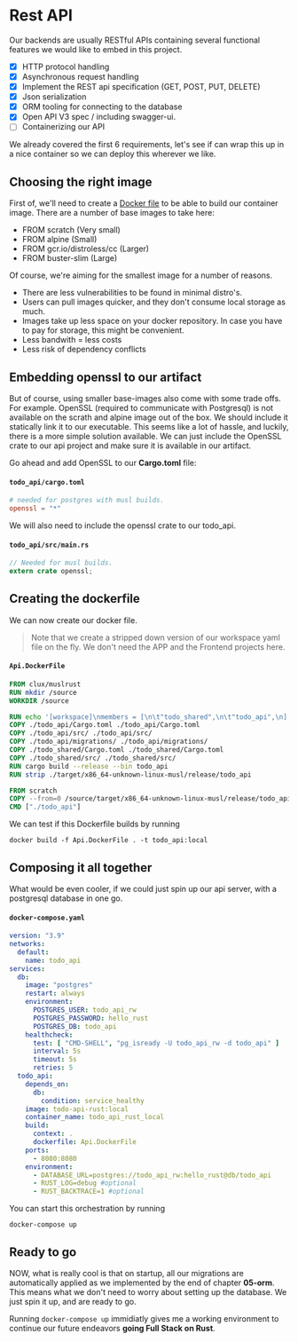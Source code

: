 # Rest API

Our backends are usually RESTful APIs containing several functional features we would like to embed in this project.

* [x] HTTP protocol handling
* [x] Asynchronous request handling
* [x] Implement the REST api specification (GET, POST, PUT, DELETE)
* [x] Json serialization
* [x] ORM tooling for connecting to the database
* [x] Open API V3 spec / including swagger-ui.
* [ ] Containerizing our API

We already covered the first 6 requirements, let's see if can wrap this up in a nice container so we can deploy this wherever we like.

## Choosing the right image
First of, we'll need to create a [Docker file](todo_api/Dockerfile) to be able to build our container image.
There are a number of base images to take here:
- FROM scratch (Very small)
- FROM alpine (Small)
- FROM gcr.io/distroless/cc (Larger)
- FROM buster-slim (Large)

Of course, we're aiming for the smallest image for a number of reasons. 
- There are less vulnerabilities to be found in minimal distro's. 
- Users can pull images quicker, and they don't consume local storage as much.
- Images take up less space on your docker repository. In case you have to pay for storage, this might be convenient.
- Less bandwith = less costs
- Less risk of dependency conflicts

## Embedding openssl to our artifact
But of course, using smaller base-images also come with some trade offs. For example. OpenSSL (required to communicate with Postgresql) is not available on the scrath and alpine image out of the box. We should include it statically link it to our executable. This seems like a lot of hassle, and luckily, there is a more simple solution available. We can just include the OpenSSL crate to our api project and make sure it is available in our artifact.

Go ahead and add OpenSSL to our **Cargo.toml** file:

#### **`todo_api/cargo.toml`**
```toml
# needed for postgres with musl builds.
openssl = "*"
```

We will also need to include the openssl crate to our todo_api.

#### **`todo_api/src/main.rs`**
```rust
// Needed for musl builds.
extern crate openssl;
```

## Creating the dockerfile
We can now create our docker file.
> Note that we create a stripped down version of our workspace yaml file on the fly. We don't need the APP and the Frontend projects here.

#### **`Api.DockerFile`**
```Dockerfile
FROM clux/muslrust
RUN mkdir /source
WORKDIR /source

RUN echo '[workspace]\nmembers = [\n\t"todo_shared",\n\t"todo_api",\n]' > ./Cargo.toml
COPY ./todo_api/Cargo.toml ./todo_api/Cargo.toml
COPY ./todo_api/src/ ./todo_api/src/
COPY ./todo_api/migrations/ ./todo_api/migrations/
COPY ./todo_shared/Cargo.toml ./todo_shared/Cargo.toml
COPY ./todo_shared/src/ ./todo_shared/src/
RUN cargo build --release --bin todo_api
RUN strip ./target/x86_64-unknown-linux-musl/release/todo_api

FROM scratch
COPY --from=0 /source/target/x86_64-unknown-linux-musl/release/todo_api /
CMD ["./todo_api"]
```
We can test if this Dockerfile builds by running
```shell
docker build -f Api.DockerFile . -t todo_api:local
```

## Composing it all together
What would be even cooler, if we could just spin up our api server, with a postgresql database in one go.
#### **`docker-compose.yaml`**
```yaml
version: "3.9"
networks:
  default:
    name: todo_api
services:
  db:
    image: "postgres"
    restart: always
    environment:
      POSTGRES_USER: todo_api_rw
      POSTGRES_PASSWORD: hello_rust
      POSTGRES_DB: todo_api
    healthcheck:
      test: [ "CMD-SHELL", "pg_isready -U todo_api_rw -d todo_api" ]
      interval: 5s
      timeout: 5s
      retries: 5
  todo_api:
    depends_on:
      db:
        condition: service_healthy
    image: todo-api-rust:local
    container_name: todo_api_rust_local 
    build:
      context: .
      dockerfile: Api.DockerFile
    ports:
      - 8080:8080
    environment:
      - DATABASE_URL=postgres://todo_api_rw:hello_rust@db/todo_api
      - RUST_LOG=debug #optional
      - RUST_BACKTRACE=1 #optional
```
You can start this orchestration by running
```shell
docker-compose up
```

## Ready to go
NOW, what is really cool is that on startup, all our migrations are automatically applied as we implemented by the end of chapter **05-orm**. This means what we don't need to worry about setting up the database. We just spin it up, and are ready to go. 

Running `docker-compose up` immidiatly gives me a working environment to continue our future endeavors **going Full Stack on Rust**.
